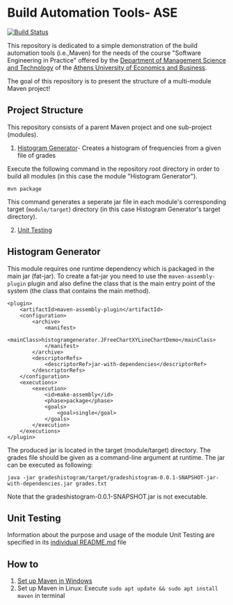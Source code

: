 # Build Automation Tools- ASE

[![Build Status](https://travis-ci.com/katerinadimatou/Applied-Software-Engineering.svg?token=3uYynQRzsSnj3RgFsvxR&branch=main)](https://travis-ci.com/katerinadimatou/Applied-Software-Engineering)

This repository is dedicated to a simple demonstration of the build automation tools (i.e.,Maven) for the needs of the course "Software Engineering in Practice" offered by the [Department of Management Science and Technology](https://www.aueb.gr/el/content/department-management-science-and-technology) of the [Athens University of Economics and Business](https://www.aueb.gr/).

The goal of this repository is to present the structure of a multi-module Maven project!

## Project Structure

This repository consists of a parent Maven project and one sub-project (modules).

1. [Histogram Generator](https://github.com/katerinadimatou/Applied-Software-Engineering/tree/development/gradeshistogram)- Creates a histogram of frequencies from a given file of grades

Execute the following command in the repository root directory in order to build all modules (in this case the module "Histogram Generator").

```no-highlight
mvn package
```

This command generates a seperate jar file in each module's corresponding target (`module/target`) directory (in this case Histogram Generator's target directory).

2. [Unit Testing](https://github.com/katerinadimatou/Applied-Software-Engineering/tree/development/unittesting)


## Histogram Generator 

This module requires one runtime dependency which is packaged in the main jar (fat-jar). To create a fat-jar you need to use the `maven-assembly-plugin` plugin and also define the class that is the main entry point of the system (the class that contains the main method).

```no-highlight
<plugin>
	<artifactId>maven-assembly-plugin</artifactId>
	<configuration>
		<archive>
			<manifest>
			  <mainClass>histogramgenerator.JFreeChartXYLineChartDemo</mainClass> 
			</manifest>
		</archive>
		<descriptorRefs>
			<descriptorRef>jar-with-dependencies</descriptorRef>
		</descriptorRefs>
	</configuration>
	<executions>
		<execution>
			<id>make-assembly</id>
			<phase>package</phase>
			<goals>
				<goal>single</goal>
			</goals>
		</execution>
	</executions>
</plugin>
```

The produced jar is located in the target (module/target) directory. The grades file should be given as a command-line argument at runtime. The jar can be executed as following:


```no-highlight
java -jar gradeshistogram/target/gradeshistogram-0.0.1-SNAPSHOT-jar-with-dependencies.jar grades.txt
```

Note that the gradeshistogram-0.0.1-SNAPSHOT.jar is not executable.


## Unit Testing 

Information about the purpose and usage of the module Unit Testing are specified in its [individual README.md](https://github.com/katerinadimatou/Applied-Software-Engineering/blob/development/unittesting/README.md) file



## How to 
1. [Set up Maven in Windows](https://mkyong.com/maven/how-to-install-maven-in-windows/)
2. Set up Maven in Linux: Execute `sudo apt update && sudo apt install maven` in terminal
